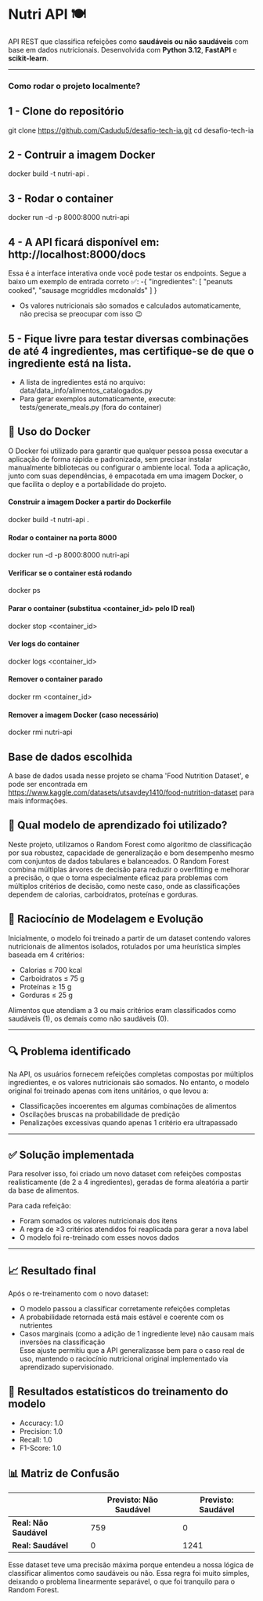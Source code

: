 # Nutri API 🍽️

API REST que classifica refeições como **saudáveis ou não saudáveis** com base em dados nutricionais. Desenvolvida com **Python 3.12**, **FastAPI** e **scikit-learn**.

---

### Como rodar o projeto localmente?

## 1 - Clone do repositório
git clone https://github.com/Cadudu5/desafio-tech-ia.git
cd desafio-tech-ia

## 2 - Contruir a imagem Docker
docker build -t nutri-api .

## 3 - Rodar o container
docker run -d -p 8000:8000 nutri-api

## 4 - A API ficará disponível em: http://localhost:8000/docs
Essa é a interface interativa onde você pode testar os endpoints.
Segue a baixo um exemplo de entrada correto ✅:
-{
    "ingredientes": [
        "peanuts cooked",
        "sausage mcgriddles mcdonalds"
    ]
}
- Os valores nutricionais são somados e calculados automaticamente, não precisa se preocupar com isso 😉

## 5 - Fique livre para testar diversas combinações de até 4 ingredientes, mas certifique-se de que o ingrediente está na lista.
- A lista de ingredientes está no arquivo:
    data/data_info/alimentos_catalogados.py
- Para gerar exemplos automaticamente, execute: 
    tests/generate_meals.py (fora do container)

## 🐳 Uso do Docker
O Docker foi utilizado para garantir que qualquer pessoa possa executar a aplicação de forma rápida e padronizada, sem precisar instalar manualmente bibliotecas ou configurar o ambiente local. Toda a aplicação, junto com suas dependências, é empacotada em uma imagem Docker, o que facilita o deploy e a portabilidade do projeto.

#### Construir a imagem Docker a partir do Dockerfile
docker build -t nutri-api .

#### Rodar o container na porta 8000
docker run -d -p 8000:8000 nutri-api

#### Verificar se o container está rodando
docker ps

#### Parar o container (substitua <container_id> pelo ID real)
docker stop <container_id>

#### Ver logs do container
docker logs <container_id>

#### Remover o container parado
docker rm <container_id>

#### Remover a imagem Docker (caso necessário)
docker rmi nutri-api

## Base de dados escolhida

A base de dados usada nesse projeto se chama 'Food Nutrition Dataset', e pode ser encontrada em
https://www.kaggle.com/datasets/utsavdey1410/food-nutrition-dataset para mais informações.

## 🤖 Qual modelo de aprendizado foi utilizado? 
Neste projeto, utilizamos o Random Forest como algoritmo de classificação por sua robustez, capacidade de generalização e bom desempenho mesmo com conjuntos de dados tabulares e balanceados. O Random Forest combina múltiplas árvores de decisão para reduzir o overfitting e melhorar a precisão, o que o torna especialmente eficaz para problemas com múltiplos critérios de decisão, como neste caso, onde as classificações dependem de calorias, carboidratos, proteínas e gorduras.

## 🧠 Raciocínio de Modelagem e Evolução

Inicialmente, o modelo foi treinado a partir de um dataset contendo valores nutricionais de alimentos isolados, rotulados por uma heurística simples baseada em 4 critérios:

- Calorias ≤ 700 kcal  
- Carboidratos ≤ 75 g  
- Proteínas ≥ 15 g  
- Gorduras ≤ 25 g  

Alimentos que atendiam a 3 ou mais critérios eram classificados como saudáveis (1), os demais como não saudáveis (0).

---

## 🔍 Problema identificado

Na API, os usuários fornecem refeições completas compostas por múltiplos ingredientes, e os valores nutricionais são somados. No entanto, o modelo original foi treinado apenas com itens unitários, o que levou a:

- Classificações incoerentes em algumas combinações de alimentos  
- Oscilações bruscas na probabilidade de predição  
- Penalizações excessivas quando apenas 1 critério era ultrapassado  

---

## ✅ Solução implementada

Para resolver isso, foi criado um novo dataset com refeições compostas realisticamente (de 2 a 4 ingredientes), geradas de forma aleatória a partir da base de alimentos.

Para cada refeição:

- Foram somados os valores nutricionais dos itens  
- A regra de ≥3 critérios atendidos foi reaplicada para gerar a nova label  
- O modelo foi re-treinado com esses novos dados  

---

## 📈 Resultado final

Após o re-treinamento com o novo dataset:

- O modelo passou a classificar corretamente refeições completas  
- A probabilidade retornada está mais estável e coerente com os nutrientes  
- Casos marginais (como a adição de 1 ingrediente leve) não causam mais inversões na classificação  
Esse ajuste permitiu que a API generalizasse bem para o caso real de uso, mantendo o raciocínio nutricional original implementado via aprendizado supervisionado.

## 🤖 Resultados estatísticos do treinamento do modelo

- Accuracy: 1.0
- Precision: 1.0
- Recall: 1.0
- F1-Score: 1.0

## 📊 Matriz de Confusão

|                      | Previsto: Não Saudável | Previsto: Saudável |
|----------------------|------------------------|---------------------|
| **Real: Não Saudável** | 759                    | 0                   |
| **Real: Saudável**     | 0                      | 1241                |

Esse dataset teve uma precisão máxima porque entendeu a nossa lógica de classificar alimentos como saudáveis ou não.
Essa regra foi muito simples, deixando o problema linearmente separável, o que foi tranquilo para o Random Forest.

